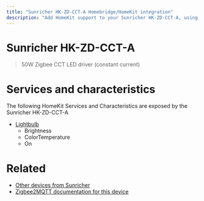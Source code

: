 ```yaml
---
title: "Sunricher HK-ZD-CCT-A Homebridge/HomeKit integration"
description: "Add HomeKit support to your Sunricher HK-ZD-CCT-A, using Homebridge, Zigbee2MQTT and homebridge-z2m."
---
```

<!---
This file has been GENERATED using src/docgen/docgen.ts
DO NOT EDIT THIS FILE MANUALLY!
-->
# Sunricher HK-ZD-CCT-A
> 50W Zigbee CCT LED driver (constant current)


# Services and characteristics
The following HomeKit Services and Characteristics are exposed by
the Sunricher HK-ZD-CCT-A

* [Lightbulb](../../light.md)
  * Brightness
  * ColorTemperature
  * On


# Related
* [Other devices from Sunricher](../index.md#sunricher)
* [Zigbee2MQTT documentation for this device](https://www.zigbee2mqtt.io/devices/HK-ZD-CCT-A.html)